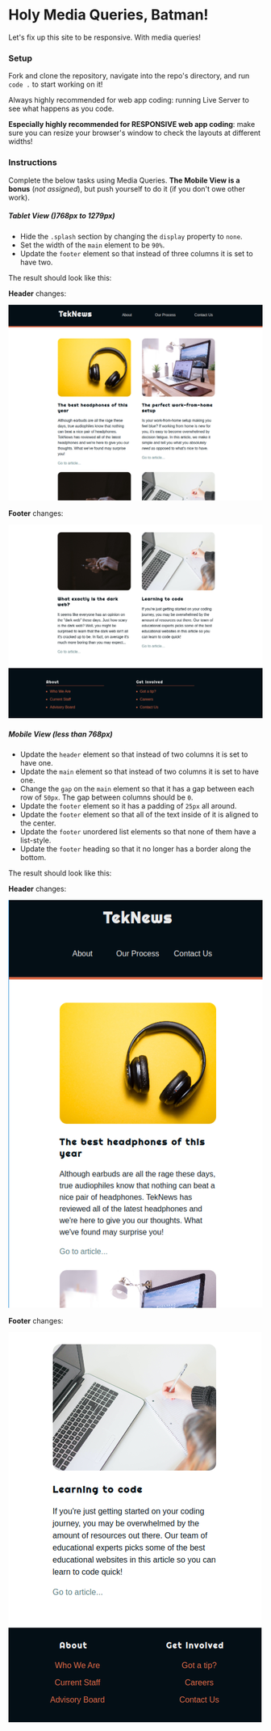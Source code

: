 # Holy Media Queries, Batman!

Let's fix up this site to be responsive. With media queries!

### Setup

Fork and clone the repository, navigate into the repo's directory, and run `code .` to start working on it!

Always highly recommended for web app coding: running Live Server to see what happens as you code.

**Especially highly recommended for RESPONSIVE web app coding**: make sure you can resize your browser's window to check the layouts at different widths!

### Instructions

Complete the below tasks using Media Queries. **The Mobile View is a bonus** (_not assigned_), but push yourself to do it (if you don't owe other work).

##### Tablet View ()768px to 1279px)

- Hide the `.splash` section by changing the `display` property to `none`.
- Set the width of the `main` element to be `90%`.
- Update the `footer` element so that instead of three columns it is set to have two.

The result should look like this:

**Header** changes:

![tablet goal for the header](./images/tablet-goal-1.png)

**Footer** changes:

![tablet goal for the footer](./images/tablet-goal-2.png)

##### Mobile View (less than 768px)

- Update the `header` element so that instead of two columns it is set to have one.
- Update the `main` element so that instead of two columns it is set to have one.
- Change the `gap` on the `main` element so that it has a gap between each row of `50px`. The gap between columns should be `0`.
- Update the `footer` element so it has a padding of `25px` all around.
- Update the `footer` element so that all of the text inside of it is aligned to the center.
- Update the `footer` unordered list elements so that none of them have a list-style.
- Update the `footer` heading so that it no longer has a border along the bottom.

The result should look like this:

**Header** changes:

![mobile goal for the header](./images/mobile-goal-1.png)

**Footer** changes:

![mobile goal for the header](./images/mobile-goal-2.png)
